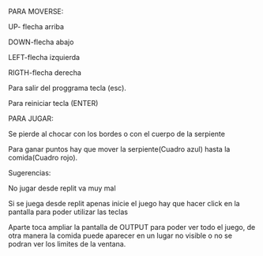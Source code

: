 PARA MOVERSE:

UP- flecha arriba

DOWN-flecha abajo

LEFT-flecha izquierda

RIGTH-flecha derecha

Para salir del proggrama tecla (esc).

Para reiniciar tecla (ENTER)

PARA JUGAR:

Se pierde al chocar con los bordes o con el cuerpo de la serpiente

Para ganar puntos hay que mover la serpiente(Cuadro azul) hasta la comida(Cuadro rojo).

Sugerencias:

No jugar desde replit va muy mal

Si se juega desde replit apenas inicie el juego hay que hacer click en la pantalla para poder utilizar las teclas

Aparte toca ampliar la pantalla de OUTPUT para poder ver todo el juego, de otra manera la comida puede aparecer en un lugar no visible o no se podran ver los limites de la ventana.
